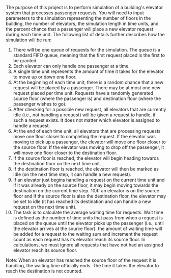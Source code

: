 The purpose of this project is to perform simulation of a building's elevator system that processes passenger requests. You will need to input parameters to the simulation representing the number of floors in the building, the number of elevators, the simulation length in time units, and the percent chance that a passenger will place a new elevator request during each time unit. The following list of details further describes how the simulation will be run:

1) There will be one queue of requests for the simulation. The queue is a standard FIFO queue, meaning that the first request placed is the first to be granted.
2) Each elevator can only handle one passenger at a time.
3) A single time unit represents the amount of time it takes for the elevator to move up or down one floor.
4) At the beginning of each time unit, there is a random chance that a new request will be placed by a passenger. There may be at most one new request placed per time unit. Requests have a randomly generated source floor (where the passenger is) and destination floor (where the passenger wishes to go).
5) After checking for a possible new request, all elevators that are currently idle (i.e., not handling a request) will be given a request to handle, if such a request exists. It does not matter which elevator is assigned to handle a request.
6) At the end of each time unit, all elevators that are processing requests move one floor closer to completing the request. If the elevator was moving to pick up a passenger, the elevator will move one floor closer to the source floor. If the elevator was moving to drop off the passenger, it will move one floor closer to the destination floor.
7) If the source floor is reached, the elevator will begin heading towards the destination floor on the next time unit.
8) If the destination floor is reached, the elevator will then be marked as idle (on the next time step, it can handle a new request).
9) If an elevator just begins handling a request on the current time unit and if it was already on the source floor, it may begin moving towards the destination on the current time step.
10)If an elevator is on the source floor and if the source floor is also the destination floor, the elevator may be set to idle (it has reached its destination and can handle a new request on the next time unit).
11) The task is to calculate the average waiting time for requests. 
Wait time is defined as the number of time units that pass from when a request is placed on the queue until the elevator picks up the passenger (i.e., until the elevator arrives at the source floor). 
 the amount of waiting time will be added for a request to the waiting sum and increment the request count as each request has its elevator reach its source floor. 
In calculations, we must ignore all requests that have not had an assigned elevator reach its source floor.

Note: When an elevator has reached the source floor of the request it is handling, the waiting time officially ends. The time it takes the elevator to reach the destination is not counted.
